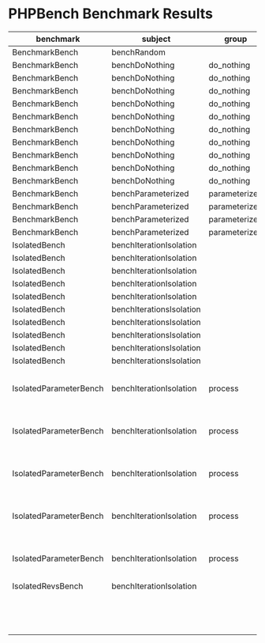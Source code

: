 PHPBench Benchmark Results
==========================

benchmark | subject | group | params | revs | iter | rej | time | memory | deviation
 --- | --- | --- | --- | --- | --- | --- | --- | --- | --- 
BenchmarkBench | benchRandom |  | [] | 1 | 0 | 0 | 41,634.0000μs | 576b | 0.00%
BenchmarkBench | benchDoNothing | do_nothing | [] | 10000 | 0 | 0 | 1.7757μs | 560b | 70.67%
BenchmarkBench | benchDoNothing | do_nothing | [] | 10000 | 1 | 0 | 1.3282μs | 560b | 27.66%
BenchmarkBench | benchDoNothing | do_nothing | [] | 10000 | 2 | 0 | 1.2570μs | 560b | 20.82%
BenchmarkBench | benchDoNothing | do_nothing | [] | 10000 | 3 | 0 | 0.9412μs | 560b | 9.54%
BenchmarkBench | benchDoNothing | do_nothing | [] | 10000 | 4 | 0 | 0.8391μs | 560b | 19.35%
BenchmarkBench | benchDoNothing | do_nothing | [] | 10000 | 5 | 0 | 0.8895μs | 560b | 14.51%
BenchmarkBench | benchDoNothing | do_nothing | [] | 10000 | 6 | 0 | 0.8493μs | 560b | 18.37%
BenchmarkBench | benchDoNothing | do_nothing | [] | 10000 | 7 | 0 | 0.8270μs | 560b | 20.51%
BenchmarkBench | benchDoNothing | do_nothing | [] | 10000 | 8 | 0 | 0.8271μs | 560b | 20.50%
BenchmarkBench | benchDoNothing | do_nothing | [] | 10000 | 9 | 0 | 0.8701μs | 560b | 16.37%
BenchmarkBench | benchParameterized | parameterized | {"length":"1","strategy":"left"} | 1 | 2 | 0 | 6.0000μs | 552b | 0.00%
BenchmarkBench | benchParameterized | parameterized | {"length":"2","strategy":"left"} | 1 | 2 | 0 | 6.0000μs | 552b | 0.00%
BenchmarkBench | benchParameterized | parameterized | {"length":"1","strategy":"right"} | 1 | 2 | 0 | 6.0000μs | 552b | 0.00%
BenchmarkBench | benchParameterized | parameterized | {"length":"2","strategy":"right"} | 1 | 2 | 0 | 7.0000μs | 552b | 0.00%
IsolatedBench | benchIterationIsolation |  | [] | 1 | 0 | 0 | 45.0000μs | 896b | 2.74%
IsolatedBench | benchIterationIsolation |  | [] | 1 | 1 | 0 | 45.0000μs | 896b | 2.74%
IsolatedBench | benchIterationIsolation |  | [] | 1 | 2 | 0 | 42.0000μs | 896b | 4.11%
IsolatedBench | benchIterationIsolation |  | [] | 1 | 3 | 0 | 45.0000μs | 896b | 2.74%
IsolatedBench | benchIterationIsolation |  | [] | 1 | 4 | 0 | 42.0000μs | 896b | 4.11%
IsolatedBench | benchIterationsIsolation |  | [] | 1 | 0 | 0 | 43.0000μs | 896b | 0.46%
IsolatedBench | benchIterationsIsolation |  | [] | 1 | 1 | 0 | 45.0000μs | 896b | 4.17%
IsolatedBench | benchIterationsIsolation |  | [] | 1 | 2 | 0 | 43.0000μs | 896b | 0.46%
IsolatedBench | benchIterationsIsolation |  | [] | 1 | 3 | 0 | 43.0000μs | 896b | 0.46%
IsolatedBench | benchIterationsIsolation |  | [] | 1 | 4 | 0 | 42.0000μs | 896b | 2.78%
IsolatedParameterBench | benchIterationIsolation | process | {"hello":"Look \"I am using double quotes\"","goodbye":"Look 'I am use $dollars\""} | 1 | 2 | 0 | 7.0000μs | 544b | 9.38%
IsolatedParameterBench | benchIterationIsolation | process | {"hello":"Look \"I am using double quotes\"","goodbye":"Look 'I am use $dollars\""} | 1 | 3 | 0 | 6.0000μs | 544b | 6.25%
IsolatedParameterBench | benchIterationIsolation | process | {"hello":"Look \"I am using double quotes\"","goodbye":"Look 'I am use $dollars\""} | 1 | 4 | 0 | 6.0000μs | 544b | 6.25%
IsolatedParameterBench | benchIterationIsolation | process | {"hello":"Look \"I am using double quotes\"","goodbye":"Look 'I am use $dollars\""} | 1 | 5 | 0 | 6.0000μs | 544b | 6.25%
IsolatedParameterBench | benchIterationIsolation | process | {"hello":"Look \"I am using double quotes\"","goodbye":"Look 'I am use $dollars\""} | 1 | 6 | 0 | 7.0000μs | 544b | 9.38%
IsolatedRevsBench | benchIterationIsolation |  | [] | 100 | 0 | 0 | 10.8500μs | 896b | 0.00%
 |  |  |  |  |  |  |  |  | 
 |  |  |  |  | stability |  | -693700.00% |  | 
 |  |  |  |  | average | 0.00 | 1,359.5888μs | 676b | 
 |  |  |  |  | sum | 0.00 | 42,147.2542μs | 20,960b | 


